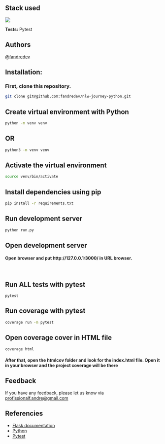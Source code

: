 ## Stack used

<img src="https://skillicons.dev/icons?i=python,flask,githubactions&theme=dark" />
<br>

**Tests:** Pytest



## Authors
[@fandredev](https://www.linkedin.com/in/devfandre/)


## Installation:
### First, clone this repository.
```bash
git clone git@github.com:fandredev/nlw-journey-python.git
```

## Create virtual environment with Python

```bash
python -m venv venv
```
## OR
```bash
python3 -m venv venv
```

## Activate the virtual environment

```bash
source venv/bin/activate
```

## Install dependencies using pip
```bash
pip install -r requirements.txt
```
 
## Run development server
```bash
python run.py
```

## Open development server
<h4>
Open browser and put http://127.0.0.1:3000/ in URL browser.
</h4>
<br>


## Run ALL tests with pytest

``` 
pytest
``` 

## Run coverage with pytest
```bash
coverage run -m pytest
```

## Open coverage cover in HTML file
```bash
coverage html
```
<h4>After that, open the htmlcov folder and look for the index.html file.
Open it in your browser and the project coverage will be there</h4>


## Feedback

If you have any feedback, please let us know via profissionalf.andre@gmail.com

## Referencies

 - [Flask documentation](https://flask.palletsprojects.com/en/3.0.x/)
 - [Python](https://www.python.org/)
 - [Pytest](https://docs.pytest.org/)
